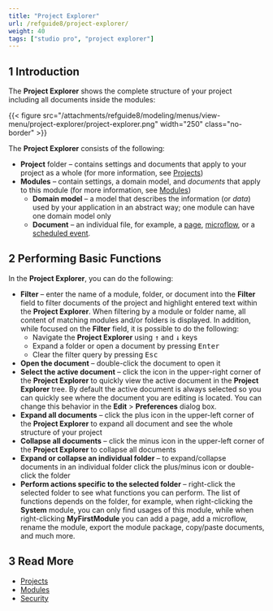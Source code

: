 ```yaml
---
title: "Project Explorer"
url: /refguide8/project-explorer/
weight: 40
tags: ["studio pro", "project explorer"]
---
```


## 1 Introduction

The **Project Explorer** shows the complete structure of your project including all documents inside the modules:

{{< figure src="/attachments/refguide8/modeling/menus/view-menu/project-explorer/project-explorer.png"   width="250"  class="no-border" >}}

The **Project Explorer** consists of the following:

* **Project** folder – contains settings and documents that apply to your project as a whole (for more information, see [Projects](/refguide8/project/))
* **Modules**  – contain settings, a domain model, and *documents* that apply to this module (for more information, see [Modules](/refguide8/modules/)) 
    * **Domain model** – a model that describes the information (or *data*) used by your application in an abstract way; one module can have one domain model only 
    * **Document** – an individual file, for example, a [page](/refguide8/pages/), [microflow](/refguide8/microflows/), or a [scheduled event](/refguide8/scheduled-events/). 

## 2 Performing Basic Functions

In the **Project Explorer**, you can do the following:

* **Filter** – enter the name of a module, folder, or document into the **Filter** field to filter documents of the project and highlight entered text within the **Project Explorer**. When filtering by a module or folder name, all content of matching modules and/or folders is displayed. In addition, while focused on the **Filter** field, it is possible to do the following:
    * Navigate the **Project Explorer** using <kbd>↑</kbd> and <kbd>↓</kbd> keys 
    * Expand a folder or open a document by pressing <kbd>Enter</kbd> 
    * Clear the filter query by pressing <kbd>Esc</kbd>
* **Open the document** – double-click the document to open it
* **Select the active document** – click the icon in the upper-right corner of the **Project Explorer** to quickly view the active document in the **Project Explorer** tree. By default the active document is always selected so you can quickly see where the document you are editing is located. You can change this behavior in the **Edit** > **Preferences** dialog box.
* **Expand all documents** – click the plus icon in the upper-left corner of the **Project Explorer** to expand all document and see the whole structure of your project
* **Collapse all documents** – click the minus icon in the upper-left corner of the **Project Explorer** to collapse all documents
* **Expand or collapse an individual folder** – to expand/collapse documents in an individual folder click the plus/minus icon or double-click the folder 
* **Perform actions specific to the selected folder** – right-click the selected folder to see what functions you can perform. The list of functions depends on the folder, for example, when right-clicking the **System** module, you can only find usages of this module, while when right-clicking **MyFirstModule** you can add a page, add a microflow, rename the module, export the module package, copy/paste documents, and much more.

## 3 Read More

* [Projects](/refguide8/project/)
* [Modules](/refguide8/modules/)
* [Security](/refguide8/security/)
